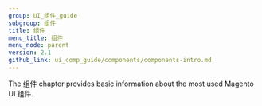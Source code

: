 ```yaml
---
group: UI_组件_guide
subgroup: 组件
title: 组件
menu_title: 组件
menu_node: parent
version: 2.1
github_link: ui_comp_guide/components/components-intro.md
---
```


The 组件 chapter provides basic information about the most used Magento UI 组件. 